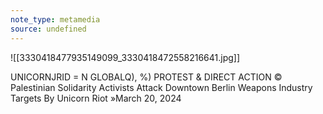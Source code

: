 ```yaml
---
note_type: metamedia
source: undefined
---
```

![[3330418477935149099_3330418472558216641.jpg]]

UNICORNJRID = N GLOBALQ), %) PROTEST & DIRECT ACTION © Palestinian Solidarity Activists Attack Downtown Berlin Weapons Industry Targets By Unicorn Riot »March 20, 2024